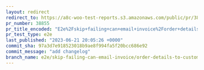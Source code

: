 ```yaml
---
layout: redirect
redirect_to: https://a8c-woo-test-reports.s3.amazonaws.com/public/pr/38855/e2e/index.html
pr_number: 38855
pr_title_encoded: "E2e%2Fskip+failing+can+email+invoice%2Forder+details+to+customer"
pr_test_type: e2e
last_published: "2023-06-21 20:05:26 +0000"
commit_sha: 97a3d7e918523018b9ae8f994fa5f20bcc686e92
commit_message: "add changelog"
branch_name: e2e/skip-failing-can-email-invoice/order-details-to-customer
---
```

